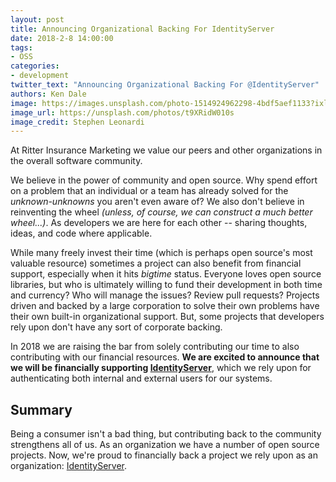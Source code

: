 ```yaml
---
layout: post
title: Announcing Organizational Backing For IdentityServer
date: 2018-2-8 14:00:00
tags:
- OSS
categories:
- development
twitter_text: "Announcing Organizational Backing For @IdentityServer"
authors: Ken Dale
image: https://images.unsplash.com/photo-1514924962298-4bdf5aef1133?ixlib=rb-0.3.5&s=d521d60420d3b2a3ee81db77e710e00a&auto=format&fit=crop&w=1057&q=80
image_url: https://unsplash.com/photos/t9XRidW010s
image_credit: Stephen Leonardi
---
```


At Ritter Insurance Marketing we value our peers and other organizations in the overall software community.

We believe in the power of community and open source. Why spend effort on a problem that an individual or a team has already solved for the *unknown-unknowns* you aren't even aware of? We also don't believe in reinventing the wheel *(unless, of course, we can construct a much better wheel...)*. As developers we are here for each other -- sharing thoughts, ideas, and code where applicable.

While many freely invest their time (which is perhaps open source's most valuable resource) sometimes a project can also benefit from financial support, especially when it hits *bigtime* status. Everyone loves open source libraries, but who is ultimately willing to fund their development in both time and currency? Who will manage the issues? Review pull requests? Projects driven and backed by a large corporation to solve their own problems have their own built-in organizational support. But, some projects that developers rely upon don't have any sort of corporate backing.

In 2018 we are raising the bar from solely contributing our time to also contributing with our financial resources. **We are excited to announce that we will be financially supporting [IdentityServer][IdentityServer]**, which we rely upon for authenticating both internal and external users for our systems.

## Summary

Being a consumer isn't a bad thing, but contributing back to the community strengthens all of us. As an organization we have a number of open source projects. Now, we're proud to financially back a project we rely upon as an organization: [IdentityServer][IdentityServer].

[IdentityServer]: https://identityserver.io/
